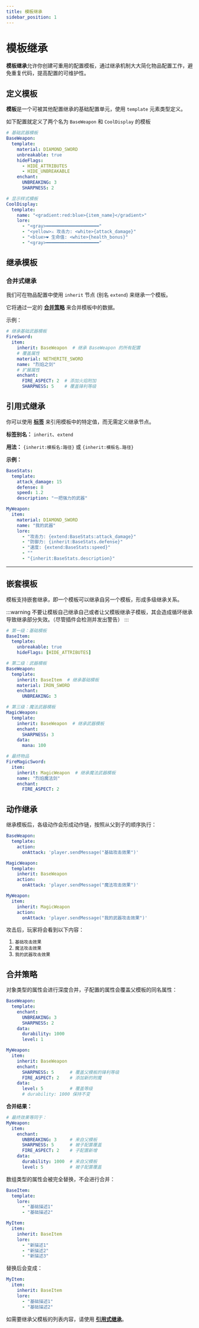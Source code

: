 ```yaml
---
title: 模板继承
sidebar_position: 1
---
```


# 模板继承

**模板继承**允许你创建可重用的配置模板，通过继承机制大大简化物品配置工作，避免重复代码，提高配置的可维护性。

## 定义模板

**模板**是一个可被其他配置继承的基础配置单元，使用 `template` 元素类型定义。

如下配置就定义了两个名为 `BaseWeapon` 和 `CoolDisplay` 的模板

```yaml
# 基础武器模板
BaseWeapon:
  template:
    material: DIAMOND_SWORD
    unbreakable: true
    hideFlags:
      - HIDE_ATTRIBUTES
      - HIDE_UNBREAKABLE
    enchant:
      UNBREAKING: 3
      SHARPNESS: 2

# 显示样式模板
CoolDisplay:
  template:
    name: "<gradient:red:blue>{item_name}</gradient>"
    lore:
      - "<gray>━━━━━━━━━━━━━━━━━━━━"
      - "<yellow>⚔ 攻击力: <white>{attack_damage}"
      - "<blue>❤ 生命值: <white>{health_bonus}"
      - "<gray>━━━━━━━━━━━━━━━━━━━━"
```

## 继承模板

### 合并式继承

我们可在物品配置中使用 `inherit` 节点 (别名 `extend`) 来继承一个模板。

它将通过一定的 **[合并策略](#合并策略)** 来合并模板中的数据。

示例：

```yaml
# 继承基础武器模板
FireSword:
  item:
    inherit: BaseWeapon  # 继承 BaseWeapon 的所有配置
    # 覆盖属性
    material: NETHERITE_SWORD
    name: "烈焰之剑"
    # 扩展属性
    enchant:
      FIRE_ASPECT: 2  # 添加火焰附加
      SHARPNESS: 5    # 覆盖锋利等级
```

## 引用式继承

你可以使用 **[标签](../quick-lookup/tag-resolver.md)** 来引用模板中的特定值，而无需定义继承节点。

**标签别名：** `inherit`、`extend`

**用法：** `{inherit:模板名:路径}` 或 `{inherit:模板名.路径}`

**示例：**

```yaml
BaseStats:
  template:
    attack_damage: 15
    defense: 8
    speed: 1.2
    description: "一把强力的武器"

MyWeapon:
  item:
    material: DIAMOND_SWORD
    name: "我的武器"
    lore:
      - "攻击力: {extend:BaseStats:attack_damage}"
      - "防御力: {inherit:BaseStats.defense}"
      - "速度: {extend:BaseStats:speed}"
      - ""
      - "{inherit:BaseStats.description}"
```


---

## 嵌套模板

模板支持嵌套继承，即一个模板可以继承自另一个模板，形成多级继承关系。

:::warning
不要让模板自己继承自己或者让父模板继承子模板，其会造成循环继承导致继承部分失效。（尽管插件会检测并发出警告）
:::

```yaml
# 第一级：基础模板
BaseItem:
  template:
    unbreakable: true
    hideFlags: [HIDE_ATTRIBUTES]

# 第二级：武器模板
BaseWeapon:
  template:
    inherit: BaseItem  # 继承基础模板
    material: IRON_SWORD
    enchant:
      UNBREAKING: 3

# 第三级：魔法武器模板
MagicWeapon:
  template:
    inherit: BaseWeapon  # 继承武器模板
    enchant:
      SHARPNESS: 3
    data:
      mana: 100

# 最终物品
FireMagicSword:
  item:
    inherit: MagicWeapon  # 继承魔法武器模板
    name: "烈焰魔法剑"
    enchant:
      FIRE_ASPECT: 2
```

## 动作继承

继承模板后，各级动作会形成动作链，按照从父到子的顺序执行：

```yaml
BaseWeapon:
  template:
    action:
      onAttack: 'player.sendMessage("基础攻击效果")'

MagicWeapon:
  template:
    inherit: BaseWeapon
    action:
      onAttack: 'player.sendMessage("魔法攻击效果")'

MyWeapon:
  item:
    inherit: MagicWeapon
    action:
      onAttack: 'player.sendMessage("我的武器攻击效果")'
```

攻击后，玩家将会看到以下内容：

1. `基础攻击效果`
2. `魔法攻击效果`
3. `我的武器攻击效果`

## 合并策略

对象类型的属性会进行深度合并，子配置的属性会覆盖父模板的同名属性：

```yaml
BaseWeapon:
  template:
    enchant:
      UNBREAKING: 3
      SHARPNESS: 2
    data:
      durability: 1000
      level: 1

MyWeapon:
  item:
    inherit: BaseWeapon
    enchant:
      SHARPNESS: 5      # 覆盖父模板的锋利等级
      FIRE_ASPECT: 2    # 添加新的附魔
    data:
      level: 5          # 覆盖等级
      # durability: 1000 保持不变
```

**合并结果：**
```yaml
# 最终效果等同于：
MyWeapon:
  item:
    enchant:
      UNBREAKING: 3     # 来自父模板
      SHARPNESS: 5      # 被子配置覆盖
      FIRE_ASPECT: 2    # 子配置新增
    data:
      durability: 1000  # 来自父模板
      level: 5          # 被子配置覆盖
```

数组类型的属性会被完全替换，不会进行合并：

```yaml
BaseItem:
  template:
    lore:
      - "基础描述1"
      - "基础描述2"

MyItem:
  item:
    inherit: BaseItem
    lore:
      - "新描述1"
      - "新描述2"
      - "新描述3"
```

替换后会变成：

```yaml
MyItem:
  item:
    inherit: BaseItem
    lore:
      - "基础描述1"
      - "基础描述2"
```

如需要继承父模板的列表内容，请使用 **[引用式继承](#引用式继承)**。
